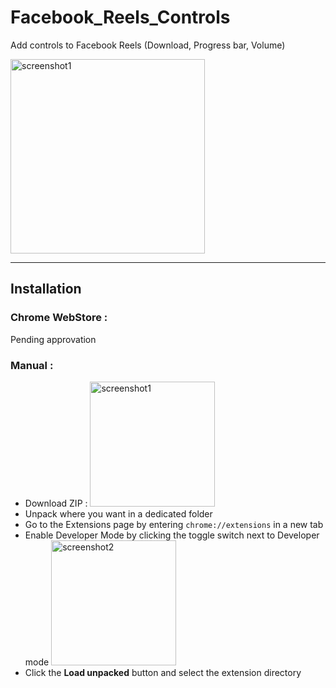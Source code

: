 # Facebook_Reels_Controls
Add controls to Facebook Reels (Download, Progress bar, Volume)


<img width="311" alt="screenshot1" src="https://github.com/user-attachments/assets/68370823-c7d8-4699-b49c-a4807261f0a4" />

---

## Installation

### Chrome WebStore : 
Pending approvation


### Manual :
- Download ZIP : <img width="200" alt="screenshot1" src="https://github.com/user-attachments/assets/748a9885-67e9-4389-a886-64b95fba3afb" />
- Unpack where you want in a dedicated folder
- Go to the Extensions page by entering `chrome://extensions` in a new tab
- Enable Developer Mode by clicking the toggle switch next to Developer mode <img width="200" alt="screenshot2" src="https://github.com/user-attachments/assets/15208e85-1950-4ea9-9350-4878d42444ca" />
- Click the **Load unpacked** button and select the extension directory 


